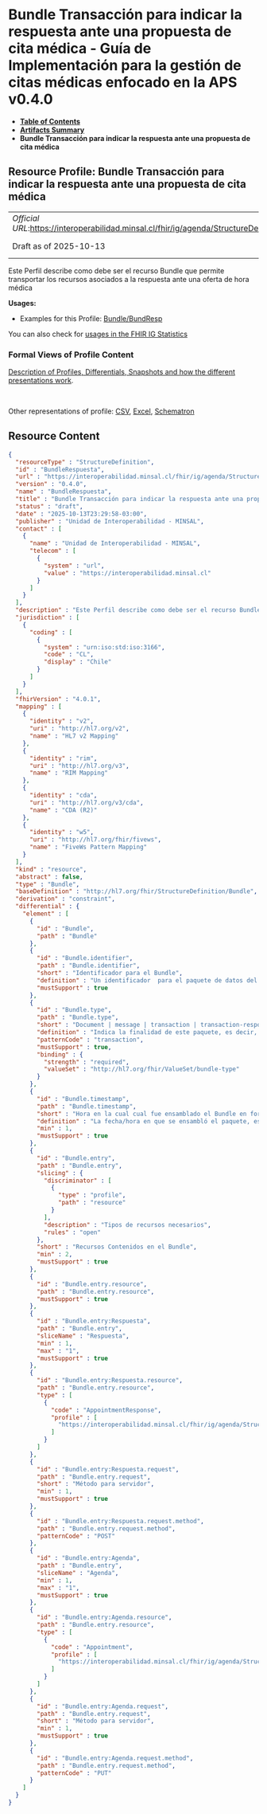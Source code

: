 # Bundle Transacción para indicar la respuesta ante una propuesta de cita médica - Guía de Implementación para la gestión de citas médicas enfocado en la APS v0.4.0

* [**Table of Contents**](toc.md)
* [**Artifacts Summary**](artifacts.md)
* **Bundle Transacción para indicar la respuesta ante una propuesta de cita médica**

## Resource Profile: Bundle Transacción para indicar la respuesta ante una propuesta de cita médica 

| | |
| :--- | :--- |
| *Official URL*:https://interoperabilidad.minsal.cl/fhir/ig/agenda/StructureDefinition/BundleRespuesta | *Version*:0.4.0 |
| Draft as of 2025-10-13 | *Computable Name*:BundleRespuesta |

 
Este Perfil describe como debe ser el recurso Bundle que permite transportar los recursos asociados a la respuesta ante una oferta de hora médica 

**Usages:**

* Examples for this Profile: [Bundle/BundResp](Bundle-BundResp.md)

You can also check for [usages in the FHIR IG Statistics](https://packages2.fhir.org/xig/hl7.fhir.cl.agenda|current/StructureDefinition/BundleRespuesta)

### Formal Views of Profile Content

 [Description of Profiles, Differentials, Snapshots and how the different presentations work](http://build.fhir.org/ig/FHIR/ig-guidance/readingIgs.html#structure-definitions). 

 

Other representations of profile: [CSV](StructureDefinition-BundleRespuesta.csv), [Excel](StructureDefinition-BundleRespuesta.xlsx), [Schematron](StructureDefinition-BundleRespuesta.sch) 



## Resource Content

```json
{
  "resourceType" : "StructureDefinition",
  "id" : "BundleRespuesta",
  "url" : "https://interoperabilidad.minsal.cl/fhir/ig/agenda/StructureDefinition/BundleRespuesta",
  "version" : "0.4.0",
  "name" : "BundleRespuesta",
  "title" : "Bundle Transacción para indicar la respuesta ante una propuesta de cita médica ",
  "status" : "draft",
  "date" : "2025-10-13T23:29:58-03:00",
  "publisher" : "Unidad de Interoperabilidad - MINSAL",
  "contact" : [
    {
      "name" : "Unidad de Interoperabilidad - MINSAL",
      "telecom" : [
        {
          "system" : "url",
          "value" : "https://interoperabilidad.minsal.cl"
        }
      ]
    }
  ],
  "description" : "Este Perfil describe como debe ser el recurso Bundle que permite transportar los recursos asociados a la respuesta ante una oferta de hora médica",
  "jurisdiction" : [
    {
      "coding" : [
        {
          "system" : "urn:iso:std:iso:3166",
          "code" : "CL",
          "display" : "Chile"
        }
      ]
    }
  ],
  "fhirVersion" : "4.0.1",
  "mapping" : [
    {
      "identity" : "v2",
      "uri" : "http://hl7.org/v2",
      "name" : "HL7 v2 Mapping"
    },
    {
      "identity" : "rim",
      "uri" : "http://hl7.org/v3",
      "name" : "RIM Mapping"
    },
    {
      "identity" : "cda",
      "uri" : "http://hl7.org/v3/cda",
      "name" : "CDA (R2)"
    },
    {
      "identity" : "w5",
      "uri" : "http://hl7.org/fhir/fivews",
      "name" : "FiveWs Pattern Mapping"
    }
  ],
  "kind" : "resource",
  "abstract" : false,
  "type" : "Bundle",
  "baseDefinition" : "http://hl7.org/fhir/StructureDefinition/Bundle",
  "derivation" : "constraint",
  "differential" : {
    "element" : [
      {
        "id" : "Bundle",
        "path" : "Bundle"
      },
      {
        "id" : "Bundle.identifier",
        "path" : "Bundle.identifier",
        "short" : "Identificador para el Bundle",
        "definition" : "Un identificador  para el paquete de datos del Solicitud.",
        "mustSupport" : true
      },
      {
        "id" : "Bundle.type",
        "path" : "Bundle.type",
        "short" : "Document | message | transaction | transaction-response | batch | batch-response | history | searchset | collection, en nuestro caso se fuerza a collection",
        "definition" : "Indica la finalidad de este paquete, es decir, cómo se va a utilizar.",
        "patternCode" : "transaction",
        "mustSupport" : true,
        "binding" : {
          "strength" : "required",
          "valueSet" : "http://hl7.org/fhir/ValueSet/bundle-type"
        }
      },
      {
        "id" : "Bundle.timestamp",
        "path" : "Bundle.timestamp",
        "short" : "Hora en la cual cual fue ensamblado el Bundle en formato YYYY-MM-DDThh:mm:ss.sss+zz:zz",
        "definition" : "La fecha/hora en que se ensambló el paquete, es decir, cuando se colocaron los recursos en el paquete",
        "min" : 1,
        "mustSupport" : true
      },
      {
        "id" : "Bundle.entry",
        "path" : "Bundle.entry",
        "slicing" : {
          "discriminator" : [
            {
              "type" : "profile",
              "path" : "resource"
            }
          ],
          "description" : "Tipos de recursos necesarios",
          "rules" : "open"
        },
        "short" : "Recursos Contenidos en el Bundle",
        "min" : 2,
        "mustSupport" : true
      },
      {
        "id" : "Bundle.entry.resource",
        "path" : "Bundle.entry.resource",
        "mustSupport" : true
      },
      {
        "id" : "Bundle.entry:Respuesta",
        "path" : "Bundle.entry",
        "sliceName" : "Respuesta",
        "min" : 1,
        "max" : "1",
        "mustSupport" : true
      },
      {
        "id" : "Bundle.entry:Respuesta.resource",
        "path" : "Bundle.entry.resource",
        "type" : [
          {
            "code" : "AppointmentResponse",
            "profile" : [
              "https://interoperabilidad.minsal.cl/fhir/ig/agenda/StructureDefinition/CitaRespuesta"
            ]
          }
        ]
      },
      {
        "id" : "Bundle.entry:Respuesta.request",
        "path" : "Bundle.entry.request",
        "short" : "Método para servidor",
        "min" : 1,
        "mustSupport" : true
      },
      {
        "id" : "Bundle.entry:Respuesta.request.method",
        "path" : "Bundle.entry.request.method",
        "patternCode" : "POST"
      },
      {
        "id" : "Bundle.entry:Agenda",
        "path" : "Bundle.entry",
        "sliceName" : "Agenda",
        "min" : 1,
        "max" : "1",
        "mustSupport" : true
      },
      {
        "id" : "Bundle.entry:Agenda.resource",
        "path" : "Bundle.entry.resource",
        "type" : [
          {
            "code" : "Appointment",
            "profile" : [
              "https://interoperabilidad.minsal.cl/fhir/ig/agenda/StructureDefinition/Cita"
            ]
          }
        ]
      },
      {
        "id" : "Bundle.entry:Agenda.request",
        "path" : "Bundle.entry.request",
        "short" : "Método para servidor",
        "min" : 1,
        "mustSupport" : true
      },
      {
        "id" : "Bundle.entry:Agenda.request.method",
        "path" : "Bundle.entry.request.method",
        "patternCode" : "PUT"
      }
    ]
  }
}

```
